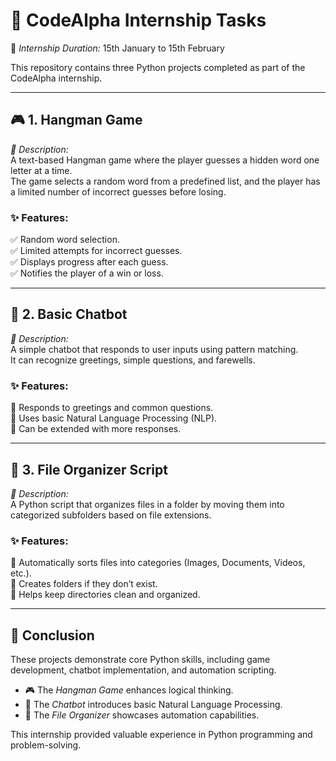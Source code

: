 # 🚀 CodeAlpha Internship Tasks

📅 *Internship Duration:* 15th January to 15th February  

This repository contains three Python projects completed as part of the CodeAlpha internship.  

---

## 🎮 1. Hangman Game  
*📝 Description:*  
A text-based Hangman game where the player guesses a hidden word one letter at a time.  
The game selects a random word from a predefined list, and the player has a limited number of incorrect guesses before losing.

### ✨ Features:  
✅ Random word selection.  
✅ Limited attempts for incorrect guesses.  
✅ Displays progress after each guess.  
✅ Notifies the player of a win or loss.  

---

## 🤖 2. Basic Chatbot  
*📝 Description:*  
A simple chatbot that responds to user inputs using pattern matching.  
It can recognize greetings, simple questions, and farewells.  

### ✨ Features:  
💬 Responds to greetings and common questions.  
🧠 Uses basic Natural Language Processing (NLP).  
🔧 Can be extended with more responses.  

---

## 📂 3. File Organizer Script  
*📝 Description:*  
A Python script that organizes files in a folder by moving them into categorized subfolders based on file extensions.  

### ✨ Features:  
📁 Automatically sorts files into categories (Images, Documents, Videos, etc.).  
📂 Creates folders if they don’t exist.  
🧹 Helps keep directories clean and organized.  

---

## 🎯 Conclusion  
These projects demonstrate core Python skills, including game development, chatbot implementation, and automation scripting.  
- 🎮 The *Hangman Game* enhances logical thinking.  
- 🤖 The *Chatbot* introduces basic Natural Language Processing.  
- 📂 The *File Organizer* showcases automation capabilities.  

This internship provided valuable experience in Python programming and problem-solving.  
